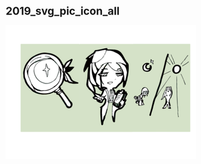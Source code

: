 # 2019_svg_pic_icon_all

![image](https://github.com/vickyhuang1994/2019_svg_pic_icon_all/blob/master/pic_icon_all.svg)
